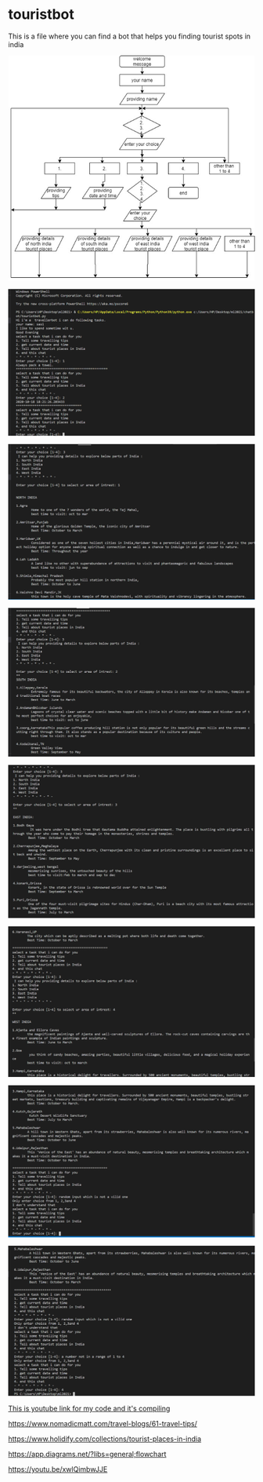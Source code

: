 # touristbot
This is a file where you can find a bot that helps you finding tourist spots in india


![](https://github.com/sasi-0453/touristbot/blob/main/touristbot.uml.jpg)

![](https://github.com/sasi-0453/touristbot/blob/main/image1.png)

![](https://github.com/sasi-0453/touristbot/blob/main/image2.png)

![](https://github.com/sasi-0453/touristbot/blob/main/image3.png)

![](https://github.com/sasi-0453/touristbot/blob/main/image4.png)

![](https://github.com/sasi-0453/touristbot/blob/main/image5.png)

![](https://github.com/sasi-0453/touristbot/blob/main/image6.png)

![](https://github.com/sasi-0453/touristbot/blob/main/image7.png)

[This is youtube link for my code and it's compiling](https://youtu.be/obiELRgy32g)

https://www.nomadicmatt.com/travel-blogs/61-travel-tips/

https://www.holidify.com/collections/tourist-places-in-india

https://app.diagrams.net/?libs=general;flowchart

https://youtu.be/xwlQimbwJJE
